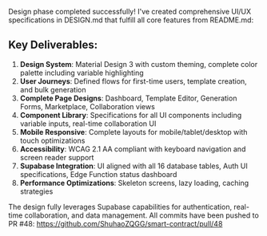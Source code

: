 Design phase completed successfully! I've created comprehensive UI/UX specifications in DESIGN.md that fulfill all core features from README.md:

## Key Deliverables:

1. **Design System**: Material Design 3 with custom theming, complete color palette including variable highlighting
2. **User Journeys**: Defined flows for first-time users, template creation, and bulk generation
3. **Complete Page Designs**: Dashboard, Template Editor, Generation Forms, Marketplace, Collaboration views
4. **Component Library**: Specifications for all UI components including variable inputs, real-time collaboration UI
5. **Mobile Responsive**: Complete layouts for mobile/tablet/desktop with touch optimizations  
6. **Accessibility**: WCAG 2.1 AA compliant with keyboard navigation and screen reader support
7. **Supabase Integration**: UI aligned with all 16 database tables, Auth UI specifications, Edge Function status dashboard
8. **Performance Optimizations**: Skeleton screens, lazy loading, caching strategies

The design fully leverages Supabase capabilities for authentication, real-time collaboration, and data management. All commits have been pushed to PR #48: https://github.com/ShuhaoZQGG/smart-contract/pull/48
